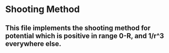 # Shooting Method

## This file implements the shooting method for potential which is positive in range 0-R, and 1/r^3 everywhere else.
